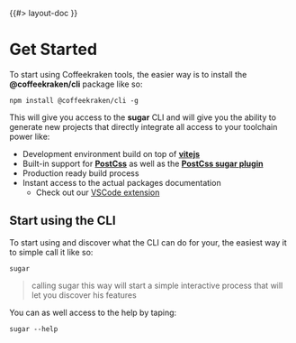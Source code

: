 <!-- 
 * @name            Get started
 * @namespace       doc
 * @type            Markdown
 * @platform        md
 * @status          stable
 * @menu            Documentation           /doc/get-started
 *
 * @since           2.0.0
 * @author    Olivier Bossel <olivier.bossel@gmail.com> (https://olivierbossel.com)
-->

{{#> layout-doc }}

# Get Started

To start using Coffeekraken tools, the easier way is to install the **@coffeekraken/cli** package like so:

```shell
npm install @coffeekraken/cli -g
```

This will give you access to the **sugar** CLI and will give you the ability to generate new projects
that directly integrate all access to your toolchain power like:

- Development environment build on top of **[vitejs](https://vitejs.dev/)**
- Built-in support for **[PostCss](https://postcss.org/)** as well as the **[PostCss sugar plugin](https://coffeekraken.io/doc/@coffeekraken/s-postcss-sugar-plugin/README)**
- Production ready build process
- Instant access to the actual packages documentation
  - Check out our [VSCode extension](https://coffeekraken.io/doc/@coffeekraken/s-vscode-extension/README)

## Start using the CLI

To start using and discover what the CLI can do for your, the easiest way it to simple call it like so:

```shell
sugar
```


> calling sugar this way will start a simple interactive process that will let you discover his features

You can as well access to the help by taping:

```shell
sugar --help
```